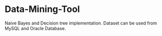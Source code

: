 # Data-Mining-Tool
Naive Bayes and Decision tree implementation.
Dataset can be used from MySQL and Oracle Database.
